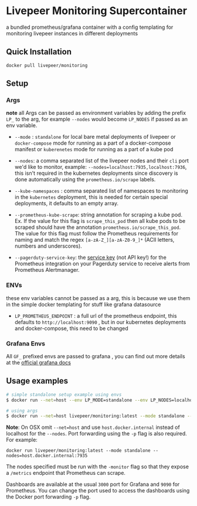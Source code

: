 # Livepeer Monitoring Supercontainer

a bundled prometheus/grafana container with a config templating for monitoring livepeer instances in different deployments

## Quick Installation

`docker pull livepeer/monitoring`

## Setup

### Args

**note** all Args can be passed as environment variables by adding the prefix `LP_` to the arg, for example `--nodes` would become `LP_NODES` if passed as an env variable.


- `--mode` : `standalone` for local bare metal deployments of livepeer
          or `docker-compose` mode for running as a part of a docker-compose manifest
          or `kuberenetes` mode for running as a part of a kube pod

- `--nodes`: a comma separated list of the livepeer nodes and their `cli` port we'd like to monitor, example: `--nodes=localhost:7935,localhost:7936`, this isn't required in the kubernetes deployments since discovery is done automatically using the `prometheus.io/scrape` labels.

- `--kube-namespaces` : comma separated list of namespaces to monitoring in the `kubernetes` deployment, this is needed for certain special deployments, it defaults to an empty array.

- `--prometheus-kube-scrape`: string annotation for scraping a kube pod. Ex. If the value for this flag is `scrape_this_pod` then all kube pods to be scraped should have the annotation `prometheus.io/scrape_this_pod`. The value for this flag must follow the Prometheus requirements for naming and match the regex `[a-zA-Z_][a-zA-Z0-9_]*` (ACII letters, numbers and underscores).

- `--pagerduty-service-key`: the [service key](https://support.pagerduty.com/docs/services-and-integrations) (not API key!) for the Prometheus integration on your Pagerduty service to receive alerts from Prometheus Alertmanager.

### ENVs

these env variables cannot be passed as a arg, this is because we use them in the simple docker templating for stuff like
grafana datasource
- `LP_PROMETHEUS_ENDPOINT` : a full url of the prometheus endpoint, this defaults to `http://localhost:9090` , but in our kubernetes deployments and docker-compose, this need to be changed


### Grafana Envs

All `GF_` prefixed envs are passed to grafana , you can find out more details at the [official grafana docs](https://grafana.com/docs/grafana/latest/installation/configuration/#configure-with-environment-variables)


## Usage examples

```bash
# simple standalone setup example using envs
$ docker run --net=host --env LP_MODE=standalone --env LP_NODES=localhost:9735,localhost:7936 livepeer/monitoring:latest

# using args
$ docker run --net=host livepeer/monitoring:latest --mode standalone --nodes=localhost:9735,localhost:7936

```

**Note**: On OSX omit `--net=host`  and use `host.docker.internal` instead of localhost for the `--nodes`. Port forwarding using the `-p` flag is also required. For example:

```docker run livepeer/monitoring:latest --mode standalone --nodes=host.docker.internal:7935```

The nodes specified must be run with the `-monitor` flag so that they expose a `/metrics` endpoint that Prometheus can scrape.

Dashboards are available at the usual `3000` port for Grafana and `9090` for Prometheus. You can change the port used to access the dashboards using the Docker port forwarding `-p` flag.

